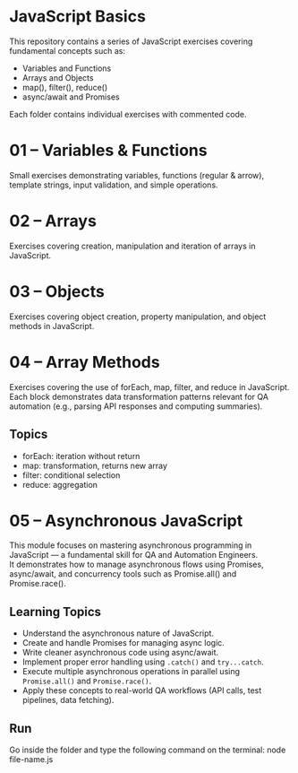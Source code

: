 # JavaScript Basics

This repository contains a series of JavaScript exercises covering fundamental concepts such as:

- Variables and Functions
- Arrays and Objects
- map(), filter(), reduce()
- async/await and Promises

Each folder contains individual exercises with commented code.

# 01 – Variables & Functions

Small exercises demonstrating variables, functions (regular & arrow), template strings,
input validation, and simple operations.

# 02 – Arrays

Exercises covering creation, manipulation and iteration of arrays in JavaScript.

# 03 – Objects

Exercises covering object creation, property manipulation, and object methods in JavaScript.

# 04 – Array Methods

Exercises covering the use of forEach, map, filter, and reduce in JavaScript.
Each block demonstrates data transformation patterns relevant for QA automation (e.g., parsing API responses and computing summaries).

## Topics

- forEach: iteration without return
- map: transformation, returns new array
- filter: conditional selection
- reduce: aggregation

# 05 – Asynchronous JavaScript

This module focuses on mastering asynchronous programming in JavaScript — a fundamental skill for QA and Automation Engineers.  
It demonstrates how to manage asynchronous flows using Promises, async/await, and concurrency tools such as Promise.all() and Promise.race().

## Learning Topics

- Understand the asynchronous nature of JavaScript.
- Create and handle Promises for managing async logic.
- Write cleaner asynchronous code using async/await.
- Implement proper error handling using `.catch()` and `try...catch`.
- Execute multiple asynchronous operations in parallel using `Promise.all()` and `Promise.race()`.
- Apply these concepts to real-world QA workflows (API calls, test pipelines, data fetching).

## Run

Go inside the folder and type the following command on the terminal:
node file-name.js
